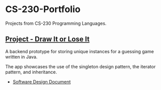 # CS-230-Portfolio

Projects from CS-230 Programming Languages.

## [Project - Draw It or Lose It](../Project%20-%20Draw%20It%20or%20Lose%20It/src/com/gamingroom/)

A backend prototype for storing unique instances for a guessing game written in Java.

The app showcases the use of the singleton design pattern, the iterator pattern, and inheritance.

- [Software Design Document](The%20Gaming%20Room%20-%20Project%20Software%20Design%20Document.pdf)

